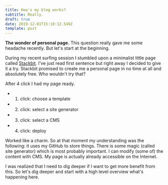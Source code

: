 ```yaml
---
title: How's my blog works?
subtitle: Really.
draft: true
date: 2019-12-01T15:18:12.549Z
template: post
---
```

**The wonder of personal page.** This question really gave me some headache recently. But let's start at the beginning.

During my recent surfing session I stumbled upon a minimalist little page called [Stackbit](https://www.stackbit.com/). I've just read first sentence but right away I decided to give it a try. Stackbit promised to create me a personal page in no time at all and absolutely free. Who wouldn't try that? 

After 4 click I had my page ready.

* 1. click: choose a template
* 2. click: select a site generator
* 3. click: select a CMS
* 4. click: deploy

Worked like a charm. So at that moment my understanding was the following: it uses my GitHub to store things. There is some magic (called site generator) which is most probably important. I can modify (some of) the content with CMS. My page is actually already accessible on the Internet.

I was realized that I need to dig deeper if I want to get more benefit from this. So let's dig deeper and start with a high level overview what's happening here.
